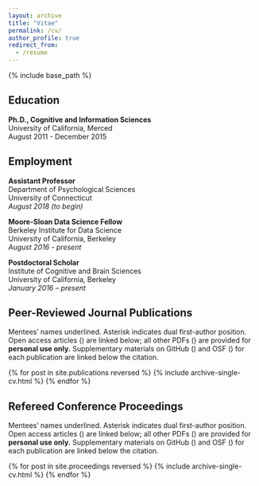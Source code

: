 ```yaml
---
layout: archive
title: "Vitae"
permalink: /cv/
author_profile: true
redirect_from:
  - /resume
---
```


{% include base_path %}


## Education

<!-- |                         |                                      |
|:----------------------- |--------------------------------------|
| December 2015 | Ph.D., Cognitive and Information Sciences<br>University of California, Merced| -->

**Ph.D., Cognitive and Information Sciences**
<br>University of California, Merced
<br>August 2011 - December 2015

## Employment

<!-- |                         |                                      |
|:----------------------- |--------------------------------------|
| August 2018 (*to begin*) | Assistant Professor<br>Department of Psychological Sciences<br>University of Connecticut|
| August 2016 - *present* | Moore-Sloan Data Science Fellow<br>Berkeley Institute for Data Science<br>University of California, Berkeley|
| January 2016 – *present* | Postdoctoral Scholar<br>Institute of Cognitive and Brain Sciences<br>University of California, Berkeley| -->

**Assistant Professor**
<br>Department of Psychological Sciences
<br>University of Connecticut
<br>*August 2018 (to begin)*

**Moore-Sloan Data Science Fellow**
<br>Berkeley Institute for Data Science
<br>University of California, Berkeley
<br>*August 2016 - present*

**Postdoctoral Scholar**
<br>Institute of Cognitive and Brain Sciences
<br>University of California, Berkeley
<br>*January 2016 – present*

## Peer-Reviewed Journal Publications

Mentees’ names underlined. Asterisk indicates dual first-author position. Open access articles (<i class="ai ai-fw ai-open-access-square"></i>) are linked below; all other PDFs (<i class="fa fa-file-pdf-o" aria-hidden="true"></i>) are provided for **personal use only.** Supplementary materials on GitHub (<i class="fa fa-github" aria-hidden="true"></i>) and OSF (<i class="ai ai-fw ai-osf-square"></i>) for each publication are linked below the citation.

{% for post in site.publications reversed %}
  {% include archive-single-cv.html %}
{% endfor %}

## Refereed Conference Proceedings

Mentees’ names underlined. Asterisk indicates dual first-author position. Open access articles (<i class="ai ai-fw ai-open-access-square"></i>) are linked below; all other PDFs (<i class="fa fa-file-pdf-o" aria-hidden="true"></i>) are provided for **personal use only.** Supplementary materials on GitHub (<i class="fa fa-github" aria-hidden="true"></i>) and OSF (<i class="ai ai-fw ai-osf-square"></i>) for each publication are linked below the citation.

{% for post in site.proceedings reversed %}
  {% include archive-single-cv.html %}
{% endfor %}

